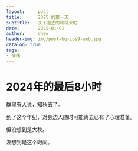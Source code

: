 ```yaml
---
layout:     post
title:      2025 的第一天
subtitle:   关于逝去的和将来的
date:       2025-01-01
author:     dhew
header-img: img/post-bg-ios9-web.jpg
catalog: true
tags:
- 情绪
---
```


# 2024年的最后8小时

群里有人说，知秋去了。
  
到了这个年纪，对身边人随时可能离去已有了心理准备。
  
但没想到是大秋。
  
没想到是这个时间。
